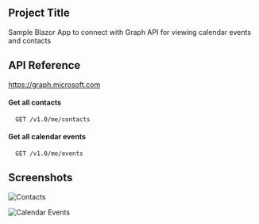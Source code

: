 
## Project Title

Sample Blazor App to connect with Graph API for viewing calendar events and contacts



## API Reference

https://graph.microsoft.com

#### Get all contacts

```http
  GET /v1.0/me/contacts
```

#### Get all calendar events

```http
  GET /v1.0/me/events
```



## Screenshots

![Contacts](https://github.com/irtazaali/hackathongraphapi/blob/release/alpha/templates/dotnet-blazor-server-app-microsoft-graph/Z02-Graph-Contact-View-Working.png)

![Calendar Events](https://github.com/irtazaali/hackathongraphapi/blob/release/alpha/templates/dotnet-blazor-server-app-microsoft-graph/Z04-Graph-Calendar-Event-View-Working.png)

